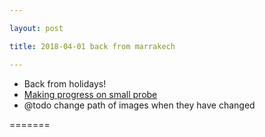 ```yaml
---

layout: post

title: 2018-04-01 back from marrakech

---
```



-   Back from holidays!
-   [Making progress on small probe](/include/cn_mechprob/Readme.md)
-   @todo change path of images when they have changed

=======

